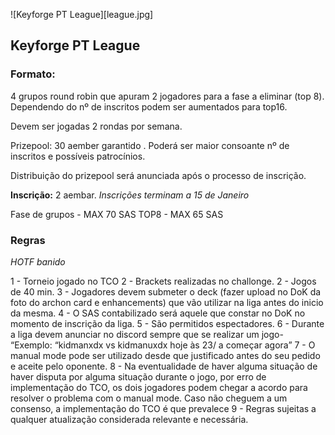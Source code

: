 ![Keyforge PT League][league.jpg]

## Keyforge PT League

### Formato:

4 grupos round robin que apuram 2 jogadores para a fase a eliminar (top 8). Dependendo do nº de inscritos podem ser aumentados para top16. 

Devem ser jogadas 2 rondas por semana. 

Prizepool: 30 aember garantido . Poderá ser maior consoante nº de inscritos e possíveis patrocínios. 

Distribuição do prizepool será anunciada após o processo de inscrição. 

**Inscrição:** 2 aembar. 
*Inscrições terminam a 15 de Janeiro*

Fase de grupos - MAX 70 SAS
TOP8 - MAX 65 SAS

### Regras

*HOTF banido*

1 - Torneio jogado no TCO
2 - Brackets realizadas no challonge.
2 - Jogos de 40 min. 
3 - Jogadores devem submeter o deck (fazer upload no DoK da foto do archon card e enhancements) que vão utilizar na liga antes do inicio da mesma.
4 - O SAS contabilizado será aquele que constar no DoK no momento de inscrição da liga.
5 - São permitidos espectadores.
6 - Durante a liga devem anunciar no discord sempre que se realizar um jogo- “Exemplo: “kidmanxdx vs kidmanuxdx hoje às 23/ a começar agora” 
7 - O manual mode pode ser utilizado desde que justificado antes do seu pedido e aceite pelo oponente.
8 - Na eventualidade de haver alguma situação de haver disputa por alguma situação durante o jogo, por erro de implementação do TCO, os dois jogadores podem chegar a acordo para resolver o problema com o manual mode. Caso não cheguem a um consenso, a implementação do TCO é que prevalece
9 - Regras sujeitas a qualquer atualização considerada relevante e necessária. 